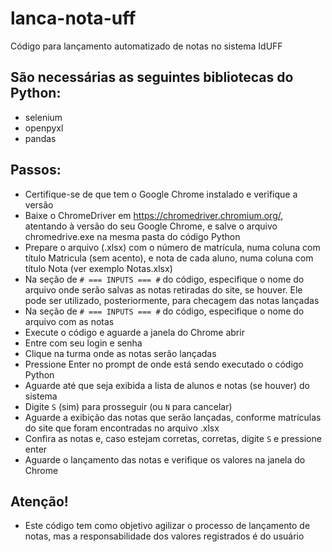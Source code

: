 # lanca-nota-uff
Código para lançamento automatizado de notas no sistema IdUFF

## São necessárias as seguintes bibliotecas do Python:
* selenium
* openpyxl
* pandas

## Passos:
* Certifique-se de que tem o Google Chrome instalado e verifique a versão
* Baixe o ChromeDriver em https://chromedriver.chromium.org/, atentando à versão do seu Google Chrome, e salve o arquivo chromedrive.exe na mesma pasta do código Python
* Prepare o arquivo (.xlsx) com o número de matrícula, numa coluna com título Matricula (sem acento), e nota de cada aluno, numa coluna com título Nota (ver exemplo Notas.xlsx)
* Na seção de `# === INPUTS === #` do código, especifique o nome do arquivo onde serão salvas as notas retiradas do site, se houver. Ele pode ser utilizado, posteriormente, para checagem das notas lançadas
* Na seção de `# === INPUTS === #` do código, especifique o nome do arquivo com as notas
* Execute o código e aguarde a janela do Chrome abrir
* Entre com seu login e senha
* Clique na turma onde as notas serão lançadas
* Pressione Enter no prompt de onde está sendo executado o código Python
* Aguarde até que seja exibida a lista de alunos e notas (se houver) do sistema
* Digite `S` (sim) para prosseguir (ou `N` para cancelar)
* Aguarde a exibição das notas que serão lançadas, conforme matrículas do site que foram encontradas no arquivo .xlsx
* Confira as notas e, caso estejam corretas, corretas, digite `S` e pressione enter
* Aguarde o lançamento das notas e verifique os valores na janela do Chrome

## Atenção!
* Este código tem como objetivo agilizar o processo de lançamento de notas, mas a responsabilidade dos valores registrados é do usuário
